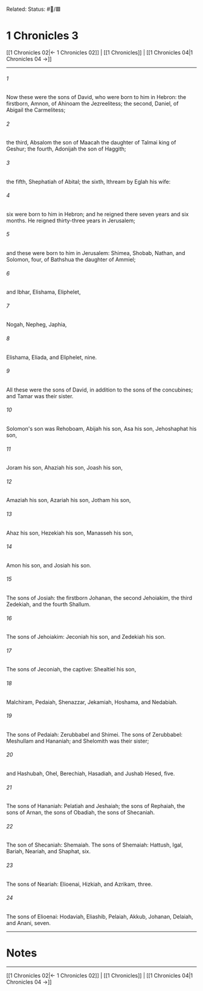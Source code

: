 Related:
Status: #📖/🟥
# 1 Chronicles 3

[[1 Chronicles 02|← 1 Chronicles 02]] | [[1 Chronicles]] | [[1 Chronicles 04|1 Chronicles 04 →]]
***



###### 1 
Now these were the sons of David, who were born to him in Hebron: the firstborn, Amnon, of Ahinoam the Jezreelitess; the second, Daniel, of Abigail the Carmelitess; 

###### 2 
the third, Absalom the son of Maacah the daughter of Talmai king of Geshur; the fourth, Adonijah the son of Haggith; 

###### 3 
the fifth, Shephatiah of Abital; the sixth, Ithream by Eglah his wife: 

###### 4 
six were born to him in Hebron; and he reigned there seven years and six months. He reigned thirty-three years in Jerusalem; 

###### 5 
and these were born to him in Jerusalem: Shimea, Shobab, Nathan, and Solomon, four, of Bathshua the daughter of Ammiel; 

###### 6 
and Ibhar, Elishama, Eliphelet, 

###### 7 
Nogah, Nepheg, Japhia, 

###### 8 
Elishama, Eliada, and Eliphelet, nine. 

###### 9 
All these were the sons of David, in addition to the sons of the concubines; and Tamar was their sister. 

###### 10 
Solomon's son was Rehoboam, Abijah his son, Asa his son, Jehoshaphat his son, 

###### 11 
Joram his son, Ahaziah his son, Joash his son, 

###### 12 
Amaziah his son, Azariah his son, Jotham his son, 

###### 13 
Ahaz his son, Hezekiah his son, Manasseh his son, 

###### 14 
Amon his son, and Josiah his son. 

###### 15 
The sons of Josiah: the firstborn Johanan, the second Jehoiakim, the third Zedekiah, and the fourth Shallum. 

###### 16 
The sons of Jehoiakim: Jeconiah his son, and Zedekiah his son. 

###### 17 
The sons of Jeconiah, the captive: Shealtiel his son, 

###### 18 
Malchiram, Pedaiah, Shenazzar, Jekamiah, Hoshama, and Nedabiah. 

###### 19 
The sons of Pedaiah: Zerubbabel and Shimei. The sons of Zerubbabel: Meshullam and Hananiah; and Shelomith was their sister; 

###### 20 
and Hashubah, Ohel, Berechiah, Hasadiah, and Jushab Hesed, five. 

###### 21 
The sons of Hananiah: Pelatiah and Jeshaiah; the sons of Rephaiah, the sons of Arnan, the sons of Obadiah, the sons of Shecaniah. 

###### 22 
The son of Shecaniah: Shemaiah. The sons of Shemaiah: Hattush, Igal, Bariah, Neariah, and Shaphat, six. 

###### 23 
The sons of Neariah: Elioenai, Hizkiah, and Azrikam, three. 

###### 24 
The sons of Elioenai: Hodaviah, Eliashib, Pelaiah, Akkub, Johanan, Delaiah, and Anani, seven.

---
# Notes


***
[[1 Chronicles 02|← 1 Chronicles 02]] | [[1 Chronicles]] | [[1 Chronicles 04|1 Chronicles 04 →]]
